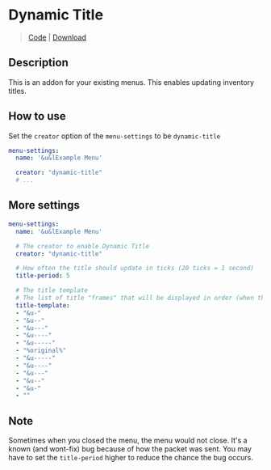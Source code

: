 # Dynamic Title
> [Code](https://github.com/BetterGUI-MC/DynamicTitle/) | [Download](https://ci.codemc.io/job/BetterGUI-MC/view/Addon/job/DynamicTitle/) 

## Description

This is an addon for your existing menus. This enables updating inventory titles.

## How to use

Set the `creator` option of the `menu-settings` to be `dynamic-title`

```yaml
menu-settings:
  name: '&u&lExample Menu'

  creator: "dynamic-title"
  # ...
```

## More settings

```yaml
menu-settings:
  name: '&u&lExample Menu'

  # The creator to enable Dynamic Title
  creator: "dynamic-title"

  # How often the title should update in ticks (20 ticks = 1 second)
  title-period: 5

  # The title template
  # The list of title "frames" that will be displayed in order (when the title refreshes)
  title-template:
  - "&u-"
  - "&u--"
  - "&u---"
  - "&u----"
  - "&u-----"
  - "%original%"
  - "&u-----"
  - "&u----"
  - "&u---"
  - "&u--"
  - "&u-"
  - ""
```

## Note

Sometimes when you closed the menu, the menu would not close. It's a known (and wont-fix) bug because of how the packet was sent. You may have to set the `title-period` higher to reduce the chance the bug occurs.
